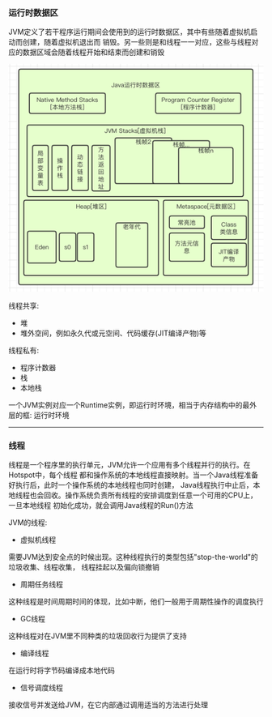 ### 运行时数据区

JVM定义了若干程序运行期间会使用到的运行时数据区，其中有些随着虚拟机启动而创建，随着虚拟机退出而
销毁。另一些则是和线程一一对应，这些与线程对应的数据区域会随着线程开始和结束而创建和销毁

![jvm_runtime_data_area.png](../../Images/jvm_runtime_data_area.png)

线程共享:

- 堆
- 堆外空间，例如永久代或元空间、代码缓存(JIT编译产物)等

线程私有:

- 程序计数器
- 栈
- 本地栈

一个JVM实例对应一个Runtime实例，即运行时环境，相当于内存结构中的最外层的框: 运行时环境

---

### 线程

线程是一个程序里的执行单元，JVM允许一个应用有多个线程并行的执行。在Hotspot中，每个线程
都和操作系统的本地线程直接映射。当一个Java线程准备好执行后，此时一个操作系统的本地线程也同时创建，
Java线程执行中止后，本地线程也会回收。操作系统负责所有线程的安排调度到任意一个可用的CPU上，一旦本地线程
初始化成功，就会调用Java线程的Run()方法

JVM的线程: 

- 虚拟机线程

需要JVM达到安全点的时候出现。这种线程执行的类型包括"stop-the-world"的垃圾收集、线程收集，
线程挂起以及偏向锁撤销

- 周期任务线程

这种线程是时间周期时间的体现，比如中断，他们一般用于周期性操作的调度执行

- GC线程

这种线程对在JVM里不同种类的垃圾回收行为提供了支持

- 编译线程

在运行时将字节码编译成本地代码

- 信号调度线程

接收信号并发送给JVM，在它内部通过调用适当的方法进行处理
